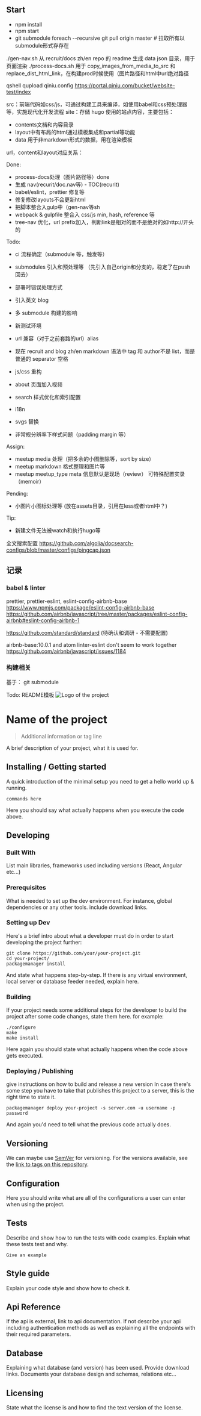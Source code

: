 

## Start

- npm install
- npm start
- git submodule foreach --recursive git pull origin master # 拉取所有以submodule形式存存在


./gen-nav.sh 从 recruit/docs zh/en repo 的 readme 生成 data json 目录，用于页面渲染
./process-docs.sh 用于 copy_images_from_media_to_src 和 replace_dist_html_link，在构建prod时候使用（图片路径和html中url绝对路径


qshell qupload qiniu.config
https://portal.qiniu.com/bucket/website-test/index


src：前端代码如css/js，可通过构建工具来编译，如使用babel和css预处理器等，实施现代化开发流程
site：存储 hugo 使用的站点内容，主要包括：

- contents文档和内容目录
- layout中有布局的html通过模板集成和partial等功能
- data 用于非markdown形式的数据，用在渲染模板


url，content和layout对应关系：

Done:
- process-docs处理（图片路径等）done
- 生成 nav(recurit/doc.nav等) - TOC(recurit)
- babel/eslint，prettier 修复等
- 修复修改layouts不会更新html
- 把脚本整合入gulp中（gen-nav等sh
- webpack & gulpfile 整合入 css/js min, hash, reference 等
- tree-nav 优化，url prefix加入，判断link是相对的而不是绝对的如http://开头的


Todo:
- ci 流程确定（submodule 等，触发等）
- submodules 引入和预处理等 （先引入自己origin和分支的，稳定了在push回去）
- 部署时错误处理方式
- 引入英文 blog
- 多 submodule 构建的影响
- 新测试环境

- url 兼容（对于之前套路的url）alias
- 现在 recruit and blog zh/en markdown 语法中 tag 和 author不是 list，而是普通的 separator 空格
- js/css 重构
- about 页面加入视频
- search 样式优化和索引配置
- i18n
- svgs 替换
- 非常规分辨率下样式问题（padding margin 等）


Assign:
- meetup media 处理（把多余的小图删除等，sort by size）
- meetup markdown 格式整理和图片等
- meetup meetup_type meta 信息默认是现场（review） 可特殊配置实录（memoir）


Pending:
- 小图片小图标处理等 (放在assets目录，引用在less或者html中？)


Tip:
- 新建文件无法被watch和执行hugo等


全文搜索配置
https://github.com/algolia/docsearch-configs/blob/master/configs/pingcap.json

## 记录



### babel & linter
prettier, prettier-eslint, eslint-config-airbnb-base
https://www.npmjs.com/package/eslint-config-airbnb-base
https://github.com/airbnb/javascript/tree/master/packages/eslint-config-airbnb#eslint-config-airbnb-1

https://github.com/standard/standard (待确认和调研 - 不需要配置)


airbnb-base:10.0.1 and atom linter-eslint don't seem to work together
https://github.com/airbnb/javascript/issues/1184

### 构建相关

基于：
git submodule



Todo: README模板
![Logo of the project](./images/logo.sample.png)

# Name of the project
> Additional information or tag line

A brief description of your project, what it is used for.

## Installing / Getting started

A quick introduction of the minimal setup you need to get a hello world up &
running.

```shell
commands here
```

Here you should say what actually happens when you execute the code above.

## Developing

### Built With
List main libraries, frameworks used including versions (React, Angular etc...)

### Prerequisites
What is needed to set up the dev environment. For instance, global dependencies or any other tools. include download links.


### Setting up Dev

Here's a brief intro about what a developer must do in order to start developing
the project further:

```shell
git clone https://github.com/your/your-project.git
cd your-project/
packagemanager install
```

And state what happens step-by-step. If there is any virtual environment, local server or database feeder needed, explain here.

### Building

If your project needs some additional steps for the developer to build the
project after some code changes, state them here. for example:

```shell
./configure
make
make install
```

Here again you should state what actually happens when the code above gets
executed.

### Deploying / Publishing
give instructions on how to build and release a new version
In case there's some step you have to take that publishes this project to a
server, this is the right time to state it.

```shell
packagemanager deploy your-project -s server.com -u username -p password
```

And again you'd need to tell what the previous code actually does.

## Versioning

We can maybe use [SemVer](http://semver.org/) for versioning. For the versions available, see the [link to tags on this repository](/tags).


## Configuration

Here you should write what are all of the configurations a user can enter when
using the project.

## Tests

Describe and show how to run the tests with code examples.
Explain what these tests test and why.

```shell
Give an example
```

## Style guide

Explain your code style and show how to check it.

## Api Reference

If the api is external, link to api documentation. If not describe your api including authentication methods as well as explaining all the endpoints with their required parameters.


## Database

Explaining what database (and version) has been used. Provide download links.
Documents your database design and schemas, relations etc...

## Licensing

State what the license is and how to find the text version of the license.
